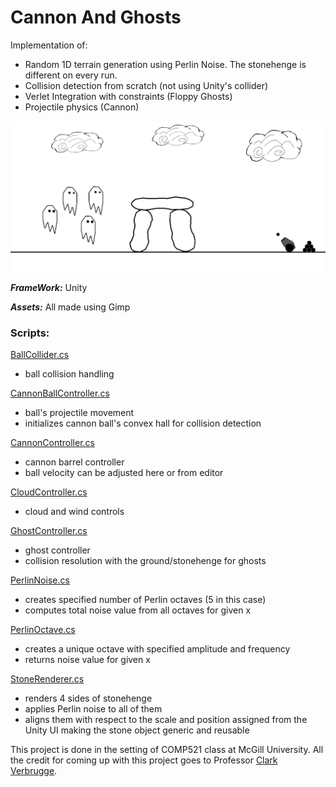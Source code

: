# Cannon And Ghosts

Implementation of:
  - Random 1D terrain generation using Perlin Noise. The stonehenge is different on every run.
  - Collision detection from scratch (not using Unity's collider)
  - Verlet Integration with constraints (Floppy Ghosts)
  - Projectile physics (Cannon)

  <img src="sample.gif?raw=true"/>

***FrameWork:*** Unity

***Assets:*** All made using Gimp

### Scripts:

[BallCollider.cs](/Assets/Cannon/Scripts/BallCollider.cs)
  - ball collision handling

[CannonBallController.cs](/Assets/Cannon/Scripts/CannonBallController.cs)
  - ball's projectile movement
  - initializes cannon ball's convex hall for collision detection

[CannonController.cs](/Assets/Cannon/Scripts/CannonController.cs)
  - cannon barrel controller 
  - ball velocity can be adjusted here or from editor

[CloudController.cs](/Assets/Clouds/Scripts/CloudController.cs)
  - cloud and wind controls

[GhostController.cs](/Assets/Ghost/Scripts/GhostController.cs)
  - ghost controller
  - collision resolution with the ground/stonehenge for ghosts

[PerlinNoise.cs](/Assets/Stonehenge/Scripts/PerlinNoise.cs)
  - creates specified number of Perlin octaves (5 in this case)
  - computes total noise value from all octaves for given x

[PerlinOctave.cs](/Assets/Stonehenge/Scripts/PerlinOctave.cs)
  - creates a unique octave with specified amplitude and frequency
  - returns noise value for given x

[StoneRenderer.cs](/Assets/Stonehenge/Scripts/StoneRenderer.cs)
  - renders 4 sides of stonehenge
  - applies Perlin noise to all of them
  - aligns them with respect to the scale and position assigned from the Unity UI making the stone object generic and reusable
  
This project is done in the setting of COMP521 class at McGill University. All the credit for coming up with this project goes to Professor [Clark Verbrugge](http://www.sable.mcgill.ca/~clump/).

